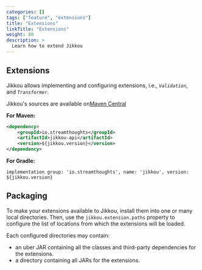 ```yaml
---
categories: []
tags: ["feature", "extensions"] 
title: "Extensions"
linkTitle: "Extensions"
weight: 80
description: >
  Learn how to extend Jikkou
---
```


## Extensions

Jikkou allows implementing and configuring extensions, i.e., _`Validation`_, and _`Transformer`_.

Jikkou's sources are available on[Maven Central]( https://mvnrepository.com/artifact/io.streamthoughts/jikkou)

**For Maven:**

```xml
<dependency>
    <groupId>io.streamthoughts</groupId>
    <artifactId>jikkou-api</artifactId>
    <version>${jikkou.version}</version>
</dependency>
```

**For Gradle:**
```text
implementation group: 'io.streamthoughts', name: 'jikkou', version: ${jikkou.version}
```

## Packaging

To make your extensions available to Jikkou, install them into one or many local directories.
Then, use the `jikkou.extension.paths` property to configure the list of locations from which the extensions will be loaded.

Each configured directories may contain:

* an uber JAR containing all the classes and third-party dependencies for the extensions.
* a directory containing all JARs for the extensions.
